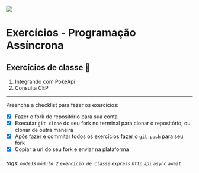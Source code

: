 ![](https://i.imgur.com/xG74tOh.png)

# Exercícios - Programação Assíncrona

## Exercícios de classe 🏫

1. Integrando com PokeApi
2. Consulta CEP

---

Preencha a checklist para fazer os exercícios:

-   [x] Fazer o fork do repositório para sua conta
-   [x] Executar `git clone` do seu fork no terminal para clonar o repositório, ou clonar de outra maneira
-   [x] Após fazer e commitar todos os exercícios fazer o `git push` para seu fork
-   [x] Copiar a url do seu fork e enviar na plataforma

###### tags: `nodeJS` `módulo 2` `exercício de classe` `express` `http` `api` `async` `await`